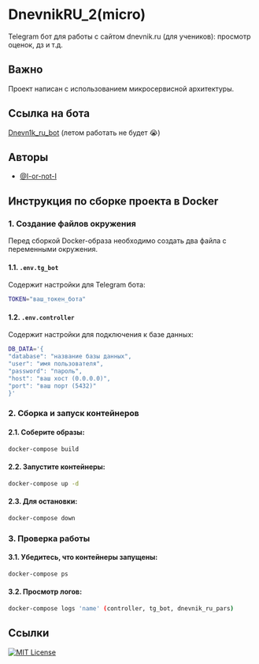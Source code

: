 
# DnevnikRU_2(micro)
Telegram бот для работы с сайтом dnevnik.ru (для учеников): просмотр оценок, дз и т.д.


## Важно
Проект написан с использованием микросервисной архитектуры.


## Ссылка на бота

[Dnevn1k_ru_bot](https://t.me/Dnevn1k_ru_bot)
(летом работать не будет :sob:)


## Авторы
- [@I-or-not-I](https://www.github.com/I-or-not-I)


## Инструкция по сборке проекта в Docker

### 1. Создание файлов окружения
Перед сборкой Docker-образа необходимо создать два файла с переменными окружения.

#### 1.1. `.env.tg_bot`
Содержит настройки для Telegram бота:
```bash
TOKEN="ваш_токен_бота"
```

#### 1.2. `.env.controller`
Содержит настройки для подключения к базе данных:
```bash
DB_DATA='{
"database": "название базы данных", 
"user": "имя пользователя", 
"password": "пароль", 
"host": "ваш хост (0.0.0.0)", 
"port": "ваш порт (5432)"
}'
```

### 2. Сборка и запуск контейнеров

#### 2.1. Соберите образы:
```bash
docker-compose build
```

#### 2.2. Запустите контейнеры:
```bash
docker-compose up -d
```

#### 2.3. Для остановки:
```bash
docker-compose down
```

### 3. Проверка работы

#### 3.1. Убедитесь, что контейнеры запущены:
```bash
docker-compose ps
```

#### 3.2. Просмотр логов:
```bash
docker-compose logs 'name' (controller, tg_bot, dnevnik_ru_pars)
```


## Ссылки
[![MIT License](https://img.shields.io/badge/tg-Ruslan_Ririchenko-0088cc.svg)](https://t.me/kirichenko_ruslan)

